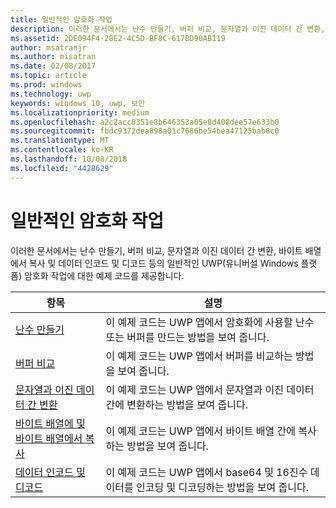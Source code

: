 ```yaml
---
title: 일반적인 암호화 작업
description: 이러한 문서에서는 난수 만들기, 버퍼 비교, 문자열과 이진 데이터 간 변환, 바이트 배열에서 복사 및 데이터 인코드 및 디코드 등의 일반적인 UWP(유니버설 Windows 플랫폼) 암호화 작업에 대한 예제 코드를 제공합니다.
ms.assetid: 2DE094F4-28E2-4C5D-BF8C-617BD90AB119
author: msatranjr
ms.author: misatran
ms.date: 02/08/2017
ms.topic: article
ms.prod: windows
ms.technology: uwp
keywords: windows 10, uwp, 보안
ms.localizationpriority: medium
ms.openlocfilehash: a2c2acc8351e8b646353a05e8d408dee57e633b0
ms.sourcegitcommit: fbdc9372dea898a01c7686be54bea47125bab6c0
ms.translationtype: MT
ms.contentlocale: ko-KR
ms.lasthandoff: 10/08/2018
ms.locfileid: "4428629"
---
```

# <a name="common-cryptography-tasks"></a>일반적인 암호화 작업

이러한 문서에서는 난수 만들기, 버퍼 비교, 문자열과 이진 데이터 간 변환, 바이트 배열에서 복사 및 데이터 인코드 및 디코드 등의 일반적인 UWP(유니버설 Windows 플랫폼) 암호화 작업에 대한 예제 코드를 제공합니다.

| 항목                                                                                 | 설명                                                                                            |
|---------------------------------------------------------------------------------------|--------------------------------------------------------------------------------------------------------|
| [난수 만들기](create-random-numbers.md)                                     | 이 예제 코드는 UWP 앱에서 암호화에 사용할 난수 또는 버퍼를 만드는 방법을 보여 줍니다. |
| [버퍼 비교](compare-buffers.md)                                                 | 이 예제 코드는 UWP 앱에서 버퍼를 비교하는 방법을 보여 줍니다.                                          |
| [문자열과 이진 데이터 간 변환](convert-between-strings-and-binary-data.md) | 이 예제 코드는 UWP 앱에서 문자열과 이진 데이터 간에 변환하는 방법을 보여 줍니다.                  |
| [바이트 배열에 및 바이트 배열에서 복사](copy-to-and-from-byte-arrays.md)                       | 이 예제 코드는 UWP 앱에서 바이트 배열 간에 복사하는 방법을 보여 줍니다.                             |
| [데이터 인코드 및 디코드](encode-and-decode-data.md)                                   | 이 예제 코드는 UWP 앱에서 base64 및 16진수 데이터를 인코딩 및 디코딩하는 방법을 보여 줍니다.            |

